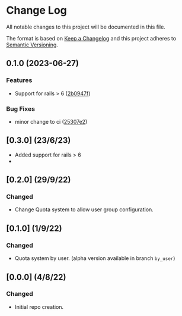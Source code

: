 # Change Log
All notable changes to this project will be documented in this file.

The format is based on [Keep a Changelog](http://keepachangelog.com/)
and this project adheres to [Semantic Versioning](http://semver.org/).

## 0.1.0 (2023-06-27)


### Features

* Support for rails > 6 ([2b0947f](https://www.github.com/ngelx/resource_quotable/commit/2b0947fada278ea9b8d4f6ff26f8e941d0eccf9d))


### Bug Fixes

* minor change to ci ([25307e2](https://www.github.com/ngelx/resource_quotable/commit/25307e29b83df9fa498393d2feeb37ec1fc72776))

## [0.3.0] (23/6/23)
- Added support for rails > 6
-

## [0.2.0] (29/9/22)
### Changed
- Change Quota system to allow user group configuration.

## [0.1.0] (1/9/22)
### Changed
- Quota system by user. (alpha version available in branch `by_user`)

## [0.0.0] (4/8/22)
### Changed
- Initial repo creation.
